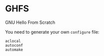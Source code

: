 # GHFS
GNU Hello From Scratch

You need to generate your own `configure` file:

```
aclocal
autoconf
automake
```
